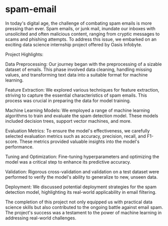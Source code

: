# spam-email

In today's digital age, the challenge of combating spam emails is more pressing than ever. Spam emails, or junk mail, inundate our inboxes with unsolicited and often malicious content, ranging from cryptic messages to scams and phishing attempts. To address this issue, we embarked on an exciting data science internship project offered by Oasis Infobyte.

Project Highlights:

Data Preprocessing: Our journey began with the preprocessing of a sizable dataset of emails. This phase involved data cleaning, handling missing values, and transforming text data into a suitable format for machine learning.

Feature Extraction: We explored various techniques for feature extraction, striving to capture the essential characteristics of spam emails. This process was crucial in preparing the data for model training.

Machine Learning Models: We employed a range of machine learning algorithms to train and evaluate the spam detection model. These models included decision trees, support vector machines, and more.

Evaluation Metrics: To ensure the model's effectiveness, we carefully selected evaluation metrics such as accuracy, precision, recall, and F1-score. These metrics provided valuable insights into the model's performance.

Tuning and Optimization: Fine-tuning hyperparameters and optimizing the model was a critical step to enhance its predictive accuracy.

Validation: Rigorous cross-validation and validation on a test dataset were performed to verify the model's ability to generalize to new, unseen data.

Deployment: We discussed potential deployment strategies for the spam detection model, highlighting its real-world applicability in email filtering.

The completion of this project not only equipped us with practical data science skills but also contributed to the ongoing battle against email spam. The project's success was a testament to the power of machine learning in addressing real-world challenges.

